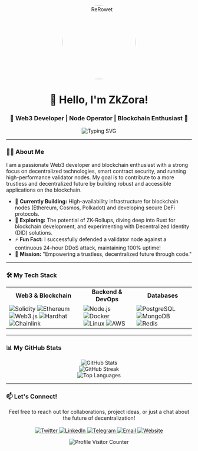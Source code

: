 <div align="center">
  <img src="https://avatars.githubusercontent.com/u/194720353?v=" width="200" style="border-radius: 50%;" alt="ReRowet" />
  <h1>
    👋 Hello, I'm ZkZora!
  </h1>
  <h3>
    🚀 Web3 Developer | Node Operator | Blockchain Enthusiast 🚀
  </h3>
  <img src="https://readme-typing-svg.herokuapp.com?font=Fira+Code&pause=1000&color=00F72D&center=true&width=500&lines=Let's+build+the+future+of+Web3+together!" alt="Typing SVG" />
</div>

---

### 👨‍💻 About Me

<p>
  I am a passionate Web3 developer and blockchain enthusiast with a strong focus on decentralized technologies, smart contract security, and running high-performance validator nodes. My goal is to contribute to a more trustless and decentralized future by building robust and accessible applications on the blockchain.
</p>

- 🔭 **Currently Building:** High-availability infrastructure for blockchain nodes (Ethereum, Cosmos, Polkadot) and developing secure DeFi protocols.
- 🌱 **Exploring:** The potential of ZK-Rollups, diving deep into Rust for blockchain development, and experimenting with Decentralized Identity (DID) solutions.
- ⚡ **Fun Fact:** I successfully defended a validator node against a continuous 24-hour DDoS attack, maintaining 100% uptime!
- 🎯 **Mission:** "Empowering a trustless, decentralized future through code."

---

### 🛠️ My Tech Stack

<table>
  <tr>
    <td align="center"><strong>Web3 & Blockchain</strong></td>
    <td align="center"><strong>Backend & DevOps</strong></td>
    <td align="center"><strong>Databases</strong></td>
  </tr>
  <tr>
    <td>
      <img src="https://img.shields.io/badge/Solidity-363636?style=for-the-badge&logo=solidity&logoColor=white" alt="Solidity" />
      <img src="https://img.shields.io/badge/Ethereum-3C3C3D?style=for-the-badge&logo=ethereum&logoColor=white" alt="Ethereum" />
      <img src="https://img.shields.io/badge/Web3.js-F16822?style=for-the-badge&logo=web3.js&logoColor=white" alt="Web3.js" />
      <img src="https://img.shields.io/badge/Hardhat-FFF100?style=for-the-badge&logo=hardhat&logoColor=black" alt="Hardhat" />
      <img src="https://img.shields.io/badge/Chainlink-375BD2?style=for-the-badge&logo=chainlink&logoColor=white" alt="Chainlink" />
    </td>
    <td>
      <img src="https://img.shields.io/badge/Node.js-339933?style=for-the-badge&logo=node.js&logoColor=white" alt="Node.js" />
      <img src="https://img.shields.io/badge/Docker-2496ED?style=for-the-badge&logo=docker&logoColor=white" alt="Docker" />
      <img src="https://img.shields.io/badge/Linux-FCC624?style=for-the-badge&logo=linux&logoColor=black" alt="Linux" />
      <img src="https://img.shields.io/badge/AWS-232F3E?style=for-the-badge&logo=amazon-aws&logoColor=white" alt="AWS" />
    </td>
    <td>
      <img src="https://img.shields.io/badge/PostgreSQL-4169E1?style=for-the-badge&logo=postgresql&logoColor=white" alt="PostgreSQL" />
      <img src="https://img.shields.io/badge/MongoDB-47A248?style=for-the-badge&logo=mongodb&logoColor=white" alt="MongoDB" />
      <img src="https://img.shields.io/badge/Redis-DC382D?style=for-the-badge&logo=redis&logoColor=white" alt="Redis" />
    </td>
  </tr>
</table>

---

### 📊 My GitHub Stats

<div align="center">
  <img src="https://github-readme-stats.vercel.app/api?username=ReRowet&show_icons=true&theme=tokyonight&hide_border=true&include_all_commits=true&count_private=true" alt="GitHub Stats" />
  <br/>
  <img src="https://github-readme-streak-stats.herokuapp.com/?user=ReRowet&theme=tokyonight&hide_border=true" alt="GitHub Streak" />
  <br/>
  <img src="https://github-readme-stats.vercel.app/api/top-langs/?username=ReRowet&layout=compact&theme=tokyonight&hide_border=true&include_all_commits=true&count_private=true&langs_count=8" alt="Top Languages" />
</div>

---

### 📫 Let's Connect!

<p align="center">
  Feel free to reach out for collaborations, project ideas, or just a chat about the future of decentralization!
  <br/><br/>
  <a href="https://twitter.com/ReRowet" target="_blank">
    <img src="https://img.shields.io/badge/Twitter-1DA1F2?style=for-the-badge&logo=twitter&logoColor=white" alt="Twitter" />
  </a>
  <a href="https://linkedin.com/in/ReRowet" target="_blank">
    <img src="https://img.shields.io/badge/LinkedIn-0077B5?style=for-the-badge&logo=linkedin&logoColor=white" alt="LinkedIn" />
  </a>
  <a href="https://t.me/ReRowet" target="_blank">
    <img src="https://img.shields.io/badge/Telegram-26A5E4?style=for-the-badge&logo=telegram&logoColor=white" alt="Telegram" />
  </a>
  <a href="mailto:your.email@example.com" target="_blank">
    <img src="https://img.shields.io/badge/Email-D14836?style=for-the-badge&logo=gmail&logoColor=white" alt="Email" />
  </a>
  <a href="https://rerowet.xyz" target="_blank">
    <img src="https://img.shields.io/badge/Website-4B0082?style=for-the-badge&logo=google-chrome&logoColor=white" alt="Website" />
  </a>
</p>

<div align="center">
  <img src="https://komarev.com/ghpvc/?username=ReRowet&style=flat-square&color=blue" alt="Profile Visitor Counter" />
</div>
